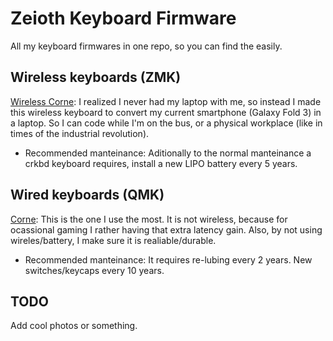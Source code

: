 # Zeioth Keyboard Firmware
All my keyboard firmwares in one repo, so you can find the easily.

## Wireless keyboards (ZMK)

[Wireless Corne](https://github.com/Zeioth/zmk-config): I realized I never had my laptop with me, so instead I made this wireless keyboard to convert my current smartphone (Galaxy Fold 3) in a laptop. So I can code while I'm on the bus, or a physical workplace (like in times of the industrial revolution). 

* Recommended manteinance: Aditionally to the normal manteinance a crkbd keyboard requires, install a new LIPO battery every 5 years.

## Wired keyboards (QMK)

[Corne](https://github.com/Zeioth/zeioth-crkbd): This is the one I use the most. It is not wireless, because for ocassional gaming I rather having that extra latency gain. Also, by not using wireles/battery, I make sure it is realiable/durable. 

* Recommended manteinance: It requires re-lubing every 2 years. New switches/keycaps every 10 years.

## TODO
Add cool photos or something.

